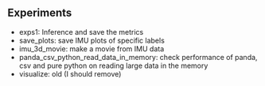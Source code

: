 ## Experiments

- exps1: Inference and save the metrics
- save_plots: save IMU plots of specific labels
- imu_3d_movie: make a movie from IMU data
- panda_csv_python_read_data_in_memory: check performance of panda, csv and pure python on reading large data in the memory 
- visualize: old (I should remove)